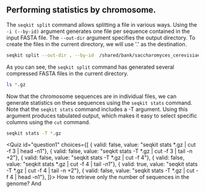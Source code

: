 <script> 
  import Quiz from "components/Quiz.svelte"; 
  import Execute from "components/Execute.svelte"; 
</script> 

## Performing statistics by chromosome.

The `seqkit split` command allows splitting a file in various ways.
Using the `-i (--by-id)` argument generates one file per sequence contained in the input FASTA file. 
The `--out-dir` argument specifies the output directory. To create the files in the current directory, we will use '.' as the destination.

```bash
seqkit split --out-dir . --by-id  /shared/bank/saccharomyces_cerevisiae/SacCer3/fasta/sacCer3.fa.gz 
```

As you can see, the `seqkit split` command has generated several compressed FASTA files in the current directory.

```bash
ls *.gz 
```

Now that the chromosome sequences are in individual files, we can generate statistics on these sequences using the `seqkit stats` command.
Note that the `seqkit stats` command includes a -T argument. Using this argument produces tabulated output, which makes it easy to select specific columns using the `cut` command.

```bash
seqkit stats -T *.gz
```

<Quiz id="question1" choices={[
	{ valid: false, value: "seqkit stats *.gz | cut -f 3 | head -n1"},
	{ valid: false, value: "seqkit stats -T *.gz | cut -f 3 | tail -n +2"},
	{ valid: false, value: "seqkit stats -T *.gz | cut -f 4"},
  { valid: false, value: "seqkit stats *.gz | cut -f 4 | tail -n1"},
 	{ valid: true, value: "seqkit stats -T *.gz | cut -f 4 | tail -n +2"},
	{ valid: false, value: "seqkit stats -T *.gz | cut -f 4 | head -n1"},
]}>
	<span slot="prompt">
		How to retrieve only the number of sequences in the genome?
	</span>
 </Quiz>
And 
```bash

```
